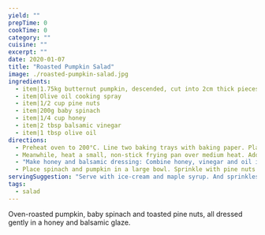 ```yaml
---
yield: ""
prepTime: 0
cookTime: 0
category: ""
cuisine: ""
excerpt: ""
date: 2020-01-07
title: "Roasted Pumpkin Salad"
image: ./roasted-pumpkin-salad.jpg
ingredients:
  - item|1.75kg butternut pumpkin, descended, cut into 2cm thick pieces
  - item|Olive oil cooking spray
  - item|1/2 cup pine nuts
  - item|200g baby spinach
  - item|1/4 cup honey
  - item|2 tbsp balsamic vinegar
  - item|1 tbsp olive oil
directions:
  - Preheat oven to 200°C. Line two baking trays with baking paper. Place pumpkin in a single layer on trays. Spray with oil and turn to coat. Season with salt and pepper. Roast pumpkin, turning once, for twenty minutes or until golden and tender. Set aside to cool to room temperature.
  - Meanwhile, heat a small, non-stick frying pan over medium heat. Add pine nuts. Cook, stirring, for three minutes or until golden.
  - "Make honey and balsamic dressing: Combine honey, vinegar and oil in a screw-top jar. Secure lid and shake to combine. Remove lid. Microwave on high (100%) for ten seconds or until honey is melted. Replace lid. Shake until well combined."
  - Place spinach and pumpkin in a large bowl. Sprinkle with pine nuts. Drizzle with dressing. Season with salt and pepper. Serve.
servingSuggestion: "Serve with ice-cream and maple syrup. And sprinkles. And chocolate topping. And fresh cut strawberries. And sliced banana. You get the idea."
tags:
  - salad
---
```


Oven-roasted pumpkin, baby spinach and toasted pine nuts, all dressed gently in a honey and balsamic glaze.
